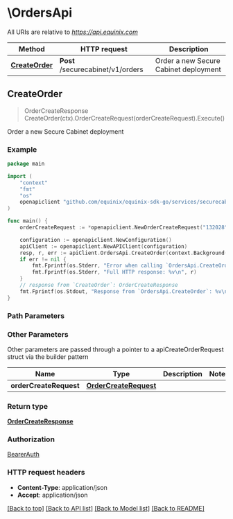 # \OrdersApi

All URIs are relative to *https://api.equinix.com*

Method | HTTP request | Description
------------- | ------------- | -------------
[**CreateOrder**](OrdersApi.md#CreateOrder) | **Post** /securecabinet/v1/orders | Order a new Secure Cabinet deployment



## CreateOrder

> OrderCreateResponse CreateOrder(ctx).OrderCreateRequest(orderCreateRequest).Execute()

Order a new Secure Cabinet deployment



### Example

```go
package main

import (
	"context"
	"fmt"
	"os"
	openapiclient "github.com/equinix/equinix-sdk-go/services/securecabinetv1"
)

func main() {
	orderCreateRequest := *openapiclient.NewOrderCreateRequest("132028", "CH1", openapiclient.ContractTerm("TERM_24_MONTHS"), *openapiclient.NewOrderItem(float64(5), true, int32(1), *openapiclient.NewDimensions(*openapiclient.NewDimension(int32(482), openapiclient.Dimension_unit("MILLIMETER")), *openapiclient.NewDimension(int32(482), openapiclient.Dimension_unit("MILLIMETER")), *openapiclient.NewDimension(int32(482), openapiclient.Dimension_unit("MILLIMETER"))), true)) // OrderCreateRequest | 

	configuration := openapiclient.NewConfiguration()
	apiClient := openapiclient.NewAPIClient(configuration)
	resp, r, err := apiClient.OrdersApi.CreateOrder(context.Background()).OrderCreateRequest(orderCreateRequest).Execute()
	if err != nil {
		fmt.Fprintf(os.Stderr, "Error when calling `OrdersApi.CreateOrder``: %v\n", err)
		fmt.Fprintf(os.Stderr, "Full HTTP response: %v\n", r)
	}
	// response from `CreateOrder`: OrderCreateResponse
	fmt.Fprintf(os.Stdout, "Response from `OrdersApi.CreateOrder`: %v\n", resp)
}
```

### Path Parameters



### Other Parameters

Other parameters are passed through a pointer to a apiCreateOrderRequest struct via the builder pattern


Name | Type | Description  | Notes
------------- | ------------- | ------------- | -------------
 **orderCreateRequest** | [**OrderCreateRequest**](OrderCreateRequest.md) |  | 

### Return type

[**OrderCreateResponse**](OrderCreateResponse.md)

### Authorization

[BearerAuth](../README.md#BearerAuth)

### HTTP request headers

- **Content-Type**: application/json
- **Accept**: application/json

[[Back to top]](#) [[Back to API list]](../README.md#documentation-for-api-endpoints)
[[Back to Model list]](../README.md#documentation-for-models)
[[Back to README]](../README.md)

